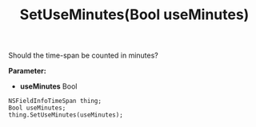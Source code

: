 ﻿---
uid: crmscript_ref_NSFieldInfoTimeSpan_SetUseMinutes
title: SetUseMinutes(Bool useMinutes)
intellisense: NSFieldInfoTimeSpan.SetUseMinutes
keywords: NSFieldInfoTimeSpan, GetUseMinutes
so.topic: reference
---

Should the time-span be counted in minutes?

**Parameter:** 
 - **useMinutes** Bool

```crmscript
NSFieldInfoTimeSpan thing;
Bool useMinutes;
thing.SetUseMinutes(useMinutes);
```

